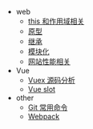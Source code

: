 - web
  - [this 和作用域相关](web/this和作用域.md)
  - [原型](web/原型.md)
  - [继承](web/继承.md)
  - [模块化](web/模块化.md)
  - [网站性能相关](performance/性能相关.md)
- Vue
  - [Vuex 源码分析](vue/vuex/vuex.md)
  - [Vue slot](vue/slot.md)
- other
  - [Git 常用命令](others/git.md)
  - [Webpack](others/webpack.md)
